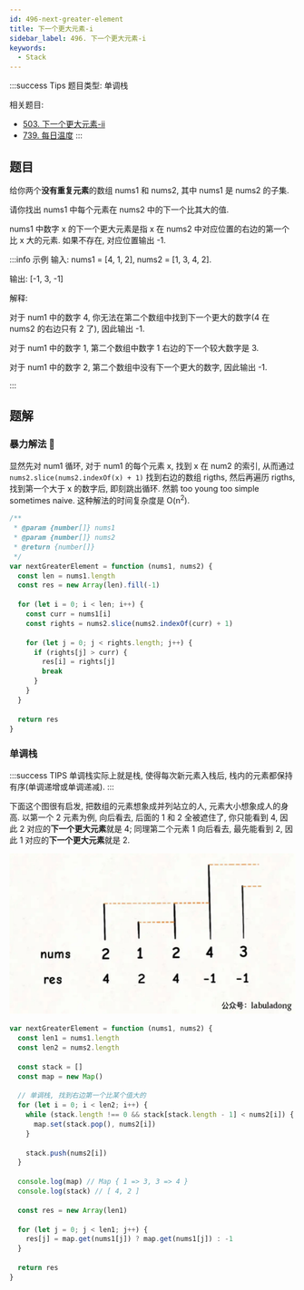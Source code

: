 ```yaml
---
id: 496-next-greater-element
title: 下一个更大元素-i
sidebar_label: 496. 下一个更大元素-i
keywords:
  - Stack
---
```


:::success Tips
题目类型: 单调栈

相关题目:

- [503. 下一个更大元素-ii](/leetcode/medium/503-next-greater-elements)
- [739. 每日温度](/leetcode/medium/739-daily-temperatures)
:::

## 题目

给你两个**没有重复元素**的数组 nums1 和 nums2, 其中 nums1 是 nums2 的子集.

请你找出 nums1 中每个元素在 nums2 中的下一个比其大的值.

nums1 中数字 x 的下一个更大元素是指 x 在 nums2 中对应位置的右边的第一个比 x 大的元素. 如果不存在, 对应位置输出 -1.

:::info 示例
输入: nums1 = [4, 1, 2], nums2 = [1, 3, 4, 2].

输出: [-1, 3, -1]

解释:

对于 num1 中的数字 4, 你无法在第二个数组中找到下一个更大的数字(4 在 nums2 的右边只有 2 了), 因此输出 -1.

对于 num1 中的数字 1, 第二个数组中数字 1 右边的下一个较大数字是 3.

对于 num1 中的数字 2, 第二个数组中没有下一个更大的数字, 因此输出 -1.

:::

## 题解

### 暴力解法 🐸

显然先对 num1 循环, 对于 num1 的每个元素 x, 找到 x 在 num2 的索引, 从而通过 `nums2.slice(nums2.indexOf(x) + 1)` 找到右边的数组 rigths, 然后再遍历 rigths, 找到第一个大于 x 的数字后, 即刻跳出循环. 然鹅 too young too simple sometimes naive. 这种解法的时间复杂度是 O(n<sup>2</sup>).

```ts
/**
 * @param {number[]} nums1
 * @param {number[]} nums2
 * @return {number[]}
 */
var nextGreaterElement = function (nums1, nums2) {
  const len = nums1.length
  const res = new Array(len).fill(-1)

  for (let i = 0; i < len; i++) {
    const curr = nums1[i]
    const rights = nums2.slice(nums2.indexOf(curr) + 1)

    for (let j = 0; j < rights.length; j++) {
      if (rights[j] > curr) {
        res[i] = rights[j]
        break
      }
    }
  }

  return res
}
```

### 单调栈

:::success TIPS
单调栈实际上就是栈, 使得每次新元素入栈后, 栈内的元素都保持有序(单调递增或单调递减).
:::

下面这个图很有启发, 把数组的元素想象成并列站立的人, 元素大小想象成人的身高. 以第一个 2 元素为例, 向后看去, 后面的 1 和 2 全被遮住了, 你只能看到 4, 因此 2 对应的**下一个更大元素**就是 4; 同理第二个元素 1 向后看去, 最先能看到 2, 因此 1 对应的**下一个更大元素**就是 2.

![496-next-greater-element](../../static/img/496-next-greater-element.jpeg)

```ts
var nextGreaterElement = function (nums1, nums2) {
  const len1 = nums1.length
  const len2 = nums2.length

  const stack = []
  const map = new Map()

  // 单调栈, 找到右边第一个比某个值大的
  for (let i = 0; i < len2; i++) {
    while (stack.length !== 0 && stack[stack.length - 1] < nums2[i]) {
      map.set(stack.pop(), nums2[i])
    }

    stack.push(nums2[i])
  }

  console.log(map) // Map { 1 => 3, 3 => 4 }
  console.log(stack) // [ 4, 2 ]

  const res = new Array(len1)

  for (let j = 0; j < len1; j++) {
    res[j] = map.get(nums1[j]) ? map.get(nums1[j]) : -1
  }

  return res
}
```
